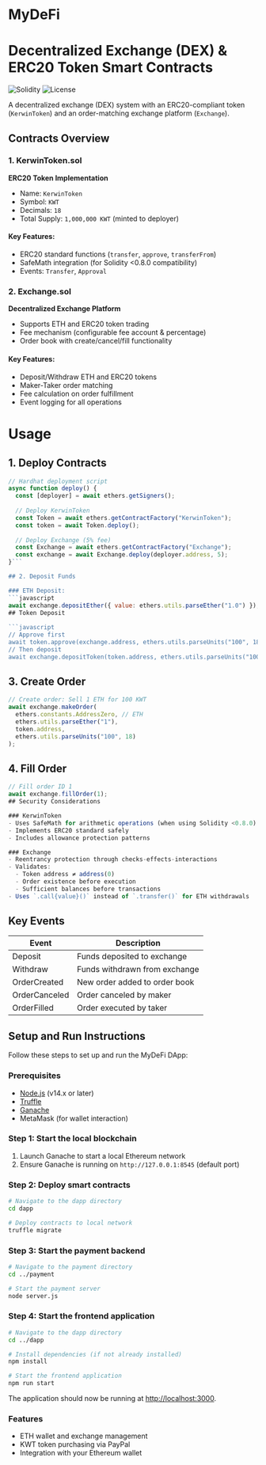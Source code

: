 # MyDeFi

# Decentralized Exchange (DEX) & ERC20 Token Smart Contracts

![Solidity](https://img.shields.io/badge/Solidity-0.8.x-blue?logo=solidity)
![License](https://img.shields.io/badge/License-MIT-green)

A decentralized exchange (DEX) system with an ERC20-compliant token (`KerwinToken`) and an order-matching exchange platform (`Exchange`).

## Contracts Overview

### 1. KerwinToken.sol
​**ERC20 Token Implementation**​  
- Name: `KerwinToken`
- Symbol: `KWT`
- Decimals: `18`
- Total Supply: `1,000,000 KWT` (minted to deployer)

#### Key Features:
- ERC20 standard functions (`transfer`, `approve`, `transferFrom`)
- SafeMath integration (for Solidity <0.8.0 compatibility)
- Events: `Transfer`, `Approval`

### 2. Exchange.sol
​**Decentralized Exchange Platform**​  
- Supports ETH and ERC20 token trading
- Fee mechanism (configurable fee account & percentage)
- Order book with create/cancel/fill functionality

#### Key Features:
- Deposit/Withdraw ETH and ERC20 tokens
- Maker-Taker order matching
- Fee calculation on order fulfillment
- Event logging for all operations

# Usage

## 1. Deploy Contracts

```javascript
// Hardhat deployment script
async function deploy() {
  const [deployer] = await ethers.getSigners();
  
  // Deploy KerwinToken
  const Token = await ethers.getContractFactory("KerwinToken");
  const token = await Token.deploy();
  
  // Deploy Exchange (5% fee)
  const Exchange = await ethers.getContractFactory("Exchange");
  const exchange = await Exchange.deploy(deployer.address, 5);
}```

## 2. Deposit Funds

### ETH Deposit:  
```javascript
await exchange.depositEther({ value: ethers.utils.parseEther("1.0") });
## Token Deposit
  
```javascript
// Approve first
await token.approve(exchange.address, ethers.utils.parseUnits("100", 18));
// Then deposit
await exchange.depositToken(token.address, ethers.utils.parseUnits("100", 18));
```

## 3. Create Order

```javascript
// Create order: Sell 1 ETH for 100 KWT
await exchange.makeOrder(
  ethers.constants.AddressZero, // ETH
  ethers.utils.parseEther("1"),
  token.address,
  ethers.utils.parseUnits("100", 18)
);
```
## 4. Fill Order

```javascript
// Fill order ID 1
await exchange.fillOrder(1);
## Security Considerations

### KerwinToken
- Uses SafeMath for arithmetic operations (when using Solidity <0.8.0)
- Implements ERC20 standard safely
- Includes allowance protection patterns

### Exchange
- Reentrancy protection through checks-effects-interactions
- Validates:
  - Token address ≠ address(0)
  - Order existence before execution
  - Sufficient balances before transactions
- Uses `.call{value}()` instead of `.transfer()` for ETH withdrawals
```

## Key Events

| Event         | Description                          |
|---------------|--------------------------------------|
| Deposit       | Funds deposited to exchange          |
| Withdraw      | Funds withdrawn from exchange        |
| OrderCreated  | New order added to order book        |
| OrderCanceled | Order canceled by maker              |
| OrderFilled   | Order executed by taker              |

  
## Setup and Run Instructions

Follow these steps to set up and run the MyDeFi DApp:

### Prerequisites
- [Node.js](https://nodejs.org/) (v14.x or later)
- [Truffle](https://www.trufflesuite.com/truffle)
- [Ganache](https://www.trufflesuite.com/ganache)
- MetaMask (for wallet interaction)

### Step 1: Start the local blockchain
1. Launch Ganache to start a local Ethereum network
2. Ensure Ganache is running on `http://127.0.0.1:8545` (default port)

### Step 2: Deploy smart contracts
```bash
# Navigate to the dapp directory
cd dapp

# Deploy contracts to local network
truffle migrate
```

### Step 3: Start the payment backend
```bash
# Navigate to the payment directory
cd ../payment

# Start the payment server
node server.js
```

### Step 4: Start the frontend application
```bash
# Navigate to the dapp directory
cd ../dapp

# Install dependencies (if not already installed)
npm install

# Start the frontend application
npm run start
```

The application should now be running at [http://localhost:3000](http://localhost:3000).

### Features
- ETH wallet and exchange management
- KWT token purchasing via PayPal
- Integration with your Ethereum wallet
